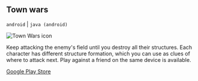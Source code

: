 ## Town wars

`android` | `java (android)`

<img id="icon" src="../images/icon_town-wars.png" alt="Town Wars icon"/>

Keep attacking the enemy's field until you destroy all their structures.
Each character has different structure formation, which you can use as clues of where to attack next.
Play against a friend on the same device is available.

<a class="button" href="https://play.google.com/store/apps/details?id=com.darkdimension.town_wars">Google Play Store</a>

